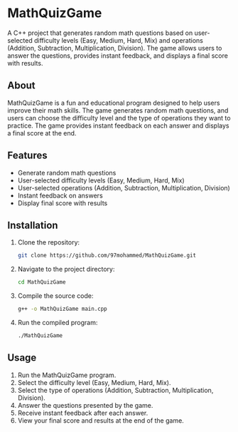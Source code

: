 # MathQuizGame

A C++ project that generates random math questions based on user-selected difficulty levels (Easy, Medium, Hard, Mix) and operations (Addition, Subtraction, Multiplication, Division). The game allows users to answer the questions, provides instant feedback, and displays a final score with results.

## About

MathQuizGame is a fun and educational program designed to help users improve their math skills. The game generates random math questions, and users can choose the difficulty level and the type of operations they want to practice. The game provides instant feedback on each answer and displays a final score at the end.

## Features

- Generate random math questions
- User-selected difficulty levels (Easy, Medium, Hard, Mix)
- User-selected operations (Addition, Subtraction, Multiplication, Division)
- Instant feedback on answers
- Display final score with results


## Installation

1. Clone the repository:
    ```bash
    git clone https://github.com/97mohammed/MathQuizGame.git
    ```

2. Navigate to the project directory:
    ```bash
    cd MathQuizGame
    ```

3. Compile the source code:
    ```bash
    g++ -o MathQuizGame main.cpp
    ```

4. Run the compiled program:
    ```bash
    ./MathQuizGame
    ```

## Usage

1. Run the MathQuizGame program.
2. Select the difficulty level (Easy, Medium, Hard, Mix).
3. Select the type of operations (Addition, Subtraction, Multiplication, Division).
4. Answer the questions presented by the game.
5. Receive instant feedback after each answer.
6. View your final score and results at the end of the game.

